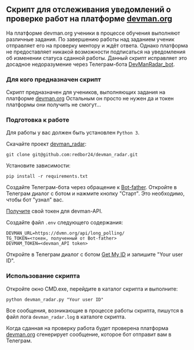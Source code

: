 ## Скрипт для отслеживания уведомлений о проверке работ на платформе [devman.org](dvmn.org)
На платформе devman.org ученики в процессе обучения выполняют различные задания. По завершению работы над заданием
ученик отправляет его на проверку ментору и ждёт ответа. Однако платформа не предоставляет никакой возможности 
подписаться на уведомления об изменении статуса сданной работы. Данный скрипт исправляет это досадное недоразумение
через Телеграм-бота [DevManRadar_bot](https://t.me/rdbDevManRadar_bot).

### Для кого предназначен скрипт
Скрипт предназначен для учеников, выполняющих задания на платформе [devman.org](dvmn.org)
Остальным он просто не нужен да и токен платформы они получить не смогут...

### Подготовка к работе
Для работы у вас должен быть установлен `Python 3`.

Скачайте проект [devman_radar](https://github.com/redbor24/devman_radar):
```
git clone git@github.com:redbor24/devman_radar.git 
```

Установите зависимости:
```
pip install -r requirements.txt
```

Создайте Телеграм-бота через обращение к [Bot-father](https://t.me/BotFather).
Откройте в Телеграм диалог с ботом и нажмите кнопку "Старт". Это необходимо, чтобы бот "узнал" вас.

[Получите](https://dvmn.org/api/docs/) свой токен для devman-API.

Создайте файл `.env` следующего содержания:
```
DEVMAN_URL=https://dvmn.org/api/long_polling/
TG_TOKEN=<токен, полученный от Bot-father>
DEVMAM_TOKEN=<devman_API token>
```

Откройте в Телеграм диалог с ботом [Get My ID](https://t.me/getmyid_bot) и запишите "Your user ID".

### Использование скрипта
Откройте окно CMD.exe, перейдите в каталог скрипта и выполните:
```commandline
python devman_radar.py "Your user ID"
```

Все сообщения, возникающие в процессе работы скрипта, пишутся в файл лога `devman_radar.log` в каталоге скрипта.

Когда сданная на проверку работа будет проверена платформа [devman.org](dvmn.org) сгенерирует сообщение, которое
бот отправит вам в Телеграм.